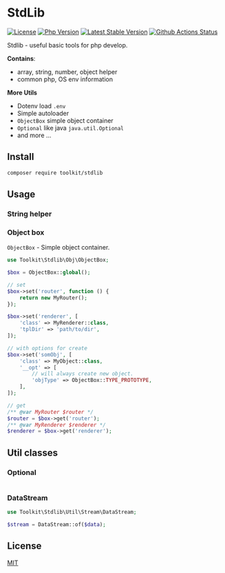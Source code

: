# StdLib

[![License](https://img.shields.io/github/license/php-toolkit/stdlib)](LICENSE)
[![Php Version](https://img.shields.io/badge/php-%3E7.1.0-brightgreen.svg?maxAge=2592000)](https://packagist.org/packages/toolkit/stdlib)
[![Latest Stable Version](http://img.shields.io/packagist/v/toolkit/stdlib.svg)](https://packagist.org/packages/toolkit/stdlib)
[![Github Actions Status](https://github.com/php-toolkit/stdlib/workflows/Unit-Tests/badge.svg)](https://github.com/php-toolkit/stdlib/actions)

Stdlib - useful basic tools for php develop.

**Contains**:

- array, string, number, object helper
- common php, OS env information

**More Utils**

- Dotenv load `.env`
- Simple autoloader
- `ObjectBox` simple object container
- `Optional` like java `java.util.Optional`
- and more ...

## Install

```bash
composer require toolkit/stdlib
```

## Usage

### String helper

### Object box

`ObjectBox` - Simple object container.

```php
use Toolkit\Stdlib\Obj\ObjectBox;

$box = ObjectBox::global();

// set
$box->set('router', function () {
    return new MyRouter();
});

$box->set('renderer', [
    'class' => MyRenderer::class,
    'tplDir' => 'path/to/dir',
]);

// with options for create
$box->set('somObj', [
    'class' => MyObject::class,
    '__opt' => [
        // will always create new object.
        'objType' => ObjectBox::TYPE_PROTOTYPE,
    ],
]);

// get
/** @var MyRouter $router */
$router = $box->get('router');
/** @var MyRenderer $renderer */
$renderer = $box->get('renderer');
```

## Util classes

### Optional

```php

```

### DataStream

```php
use Toolkit\Stdlib\Util\Stream\DataStream;

$stream = DataStream::of($data);
```

## License

[MIT](LICENSE)
